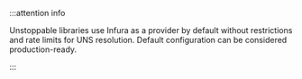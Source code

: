 :::attention info

Unstoppable libraries use Infura as a provider by default without restrictions and rate limits for UNS resolution. Default configuration can be considered production-ready.

:::